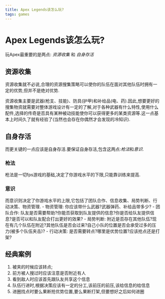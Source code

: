 ```yaml
---
title: Apex Legends该怎么玩?
tags: games
---
```

# Apex Legends该怎么玩?

玩Apex最重要的是两点: *资源收集* 和 *自身存活*

## 资源收集
资源收集就不必说,合理的资源搜集策略可以使你的队伍在面对其他队伍时拥有一定的优势,但并不是绝对优势.

资源收集主要是武器(枪支、技能)、防具(护甲)和补给品(电、药).因此,想要更好的搜集物资就需要对整体游戏设计有一定的了解,对于各种武器有什么特性,使用什么配件,选择的传奇是否具有某种被动技能使你可以获得更多的某类资源等.这一点基本上时间久了就有经验了(当然也会存在你偶然才会发现的冷知识).

## 自身存活
而更关键的一点应该是自身存活.要保证自身存活,包含这两点:*枪法*和*意识*.

### 枪法
枪法是一切fps游戏的基础,决定了你游戏水平的下限,只能靠训练来提高.

### 意识
而意识则决定了你游戏水平的上限,它包括了团队合作、信息收集、局势判断、行动决策、物资管理.
	- 物资管理: 你应该带什么武器?武器弹药、补给品带多少?
	- 团队合作: 队友是否需要帮助?你能否获取到队友提供的信息?你是否给队友提供信息?是否可以和队友配合打出更好的效果?
	- 局势判断: 附近是否存在其他队伍?现在有几个队伍在附近?其他队伍是否会过来?自己小队的位置是否会承受过多的压力(被多个队伍夹击)?
	- 行动决策: 是否需要转点?哪里是优势位置?应该抢点还是打架?

## 经典案例
1. 被夹的时候应该转点;
2. 前方被人搜过时应该注意是否附近有人
3. 看到敌人时应该首先跟队友共享这个信息
4. 队伍行进时,根据决策应该有一定的分工,该前压的前压,该给信息的给信息
5. 进圈找点时要么果断抢优势位置,要么果断打架,但要想好之后如何进圈